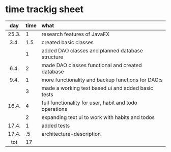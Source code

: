 # time trackig sheet

| day | time | what  |
| :----:|:-----| :-----|
| 25.3.| 1    | research features of JavaFX |
| 3.4. | 1.5  | created basic classes |
|      | 1    | added DAO classes and planned database structure |
| 6.4. | 2    | made DAO classes functional and created database |
| 9.4. | 1    | more functionality and backup functions for DAO:s |
|      | 3    | made a working text based ui and added basic tests |
| 16.4.| 4    | full functionality for user, habit and todo operations |
|      | 2    | expanding text ui to work with habits and todos |
| 17.4.| 1    | added tests |
| 17.4.| .5   | architecture-description |
| tot  | 17   |
